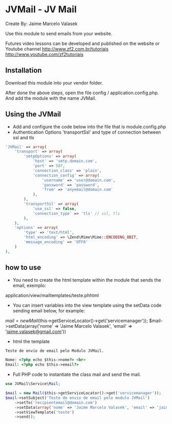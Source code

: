 JVMail - JV Mail
================
Create By: Jaime Marcelo Valasek

Use this module to send emails from your website.

Futures video lessons can be developed and published on the website or Youtube channel http://www.zf2.com.br/tutoriais http://www.youtube.com/zf2tutoriais

Installation
-----
Download this module into your vendor folder.

After done the above steps, open the file config / application.config.php. And add the module with the name JVMail.


Using the JVMail
-----

 - Add and configure the code below into the file that is module.config.php
 - Authentication Options 'transportSsl' and type of connection between ssl and tls

```php
'JVMail' => array(
    'transport' => array(
        'smtpOptions' => array(
            'host' => 'smtp.domain.com',
            'port' => 587,
            'connection_class' => 'plain',
            'connection_config' => array(
                'username' => 'user@domain.com',
                'password' => 'password',
                'from' => 'anyemail@domain.com'
            ),
        ),
        'transportSsl' => array(
            'use_ssl' => false,
            'connection_type' => 'tls' // ssl, tls
        ),
    ),
    'options' => array(
        'type' => 'text/html',
        'html_encoding' => \Zend\Mime\Mime::ENCODING_8BIT,
        'message_encoding' => 'UTF8'
    )
),
```
    
how to use
-----

 - You need to create the html template within the module that sends the email, exemplo:
 
application/view/mailtemplates/teste.phhtml

 - You can insert variables into the view template using the setData code sending email below, for example:
 
 $mail = new Mail($this->getServiceLocator()->get('servicemanager'));
 $mail->setData(array('nome' => 'Jaime Marcelo Valasek', 'email' => 'jaime.valasek@gmail.com'))
 
 - html the template
 
 ```html
 Teste de envio de email pelo Modulo JVMail.

 Nome: <?php echo $this->nome?> <br>
 Email: <?php echo $this->email?>
 ```
 - Full PHP code to instantiate the class mail and send the mail.
 
```php
use JVMail\Service\Mail;

$mail = new Mail($this->getServiceLocator()->get('servicemanager'));
$mail->setSubject('Teste de envio de email pelo modulo JVMail')
    ->setTo('recipientemail@domain.com')
    ->setData(array('nome' => 'Jaime Marcelo Valasek', 'email' => 'jaime.valasek@gmail.com'))
    ->setViewTemplate('teste')
    ->send();
```